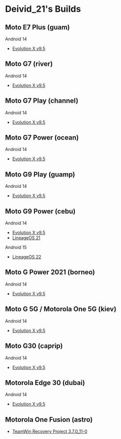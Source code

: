 # Deivid_21's Builds

## Moto E7 Plus (guam)

 Android 14
- [Evolution X v9.5](https://github.com/Deivid21/RELEASES/releases/tag/EvolutionX-14.0-20241013-guam-v9.5-Unofficial)


## Moto G7 (river)

 Android 14
- [Evolution X v9.5](https://github.com/Deivid21/RELEASES/releases/tag/EvolutionX-14.0-20241014-river-v9.5-Unofficial)


## Moto G7 Play (channel)

 Android 14
- [Evolution X v9.5](https://github.com/Deivid21/RELEASES/releases/tag/EvolutionX-14.0-20241014-channel-v9.5-Unofficial)


## Moto G7 Power (ocean)

 Android 14
- [Evolution X v9.5](https://github.com/Deivid21/RELEASES/releases/tag/EvolutionX-14.0-20241014-ocean-v9.5-Unofficial)


## Moto G9 Play (guamp)

 Android 14
- [Evolution X v9.5](https://github.com/Deivid21/RELEASES/releases/tag/EvolutionX-14.0-20241013-guamp-v9.5-Unofficial)


## Moto G9 Power (cebu)

 Android 14
- [Evolution X v9.5](https://github.com/Deivid21/RELEASES/releases/tag/EvolutionX-14.0-20241013-cebu-v9.5-Unofficial)
- [LineageOS 21](https://github.com/Deivid21/RELEASES/releases/tag/lineage-21.0-20241102-nightly-cebu-signed)

 Android 15
- [LineageOS 22](https://github.com/Deivid21/RELEASES/releases/tag/lineage-22.0-20241102-UNOFFICIAL-cebu)


## Moto G Power 2021 (borneo)

 Android 14
- [Evolution X v9.5](https://github.com/Deivid21/RELEASES/releases/tag/EvolutionX-14.0-20241013-borneo-v9.5-Unofficial)


## Moto G 5G / Motorola One 5G (kiev)

 Android 14
- [Evolution X v9.5](https://github.com/Deivid21/RELEASES/releases/tag/EvolutionX-14.0-20241014-kiev-v9.5-Unofficial)


## Moto G30 (caprip)

 Android 14
- [Evolution X v9.5](https://github.com/Deivid21/RELEASES/releases/tag/EvolutionX-14.0-20241013-caprip-v9.5-Unofficial)


## Motorola Edge 30 (dubai)

 Android 14
- [Evolution X v9.5](https://github.com/Deivid21/RELEASES/releases/tag/EvolutionX-14.0-20241013-dubai-v9.5-Unofficial)


## Motorola One Fusion (astro)

- [TeamWin Recovery Project 3.7.0_11-0](https://github.com/Deivid21/RELEASES/releases/tag/twrp-3.7.0_11-0-astro)
